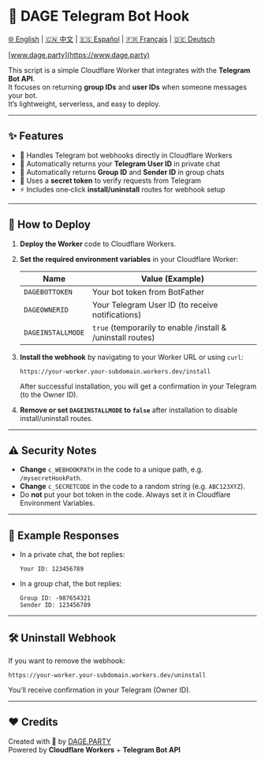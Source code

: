 # 📨 DAGE Telegram Bot Hook

[🌐 English](README.md) | [🇨🇳 中文](README_CN.md) | [🇪🇸 Español](README_ES.md) | [🇫🇷 Français](README_FR.md) | [🇩🇪 Deutsch](README_DE.md)

[www.dage.party](https://www.dage.party)

This script is a simple Cloudflare Worker that integrates with the **Telegram Bot API**.  
It focuses on returning **group IDs** and **user IDs** when someone messages your bot.  
It’s lightweight, serverless, and easy to deploy.

---

## ✨ Features

- 📡 Handles Telegram bot webhooks directly in Cloudflare Workers  
- 👤 Automatically returns your **Telegram User ID** in private chat  
- 👥 Automatically returns **Group ID** and **Sender ID** in group chats  
- 🔐 Uses a **secret token** to verify requests from Telegram  
- ⚡ Includes one‑click **install/uninstall** routes for webhook setup  

---

## 🚀 How to Deploy

1. **Deploy the Worker** code to Cloudflare Workers.  

2. **Set the required environment variables** in your Cloudflare Worker:  

   | Name             | Value (Example)         |
   | ---------------- | ----------------------- |
   | `DAGEBOTTOKEN`   | Your bot token from BotFather |
   | `DAGEOWNERID`    | Your Telegram User ID (to receive notifications) |
   | `DAGEINSTALLMODE`| `true` (temporarily to enable /install & /uninstall routes) |

3. **Install the webhook** by navigating to your Worker URL or using `curl`:

   ```
   https://your-worker.your-subdomain.workers.dev/install
   ```

   After successful installation, you will get a confirmation in your Telegram (to the Owner ID).

4. **Remove or set `DAGEINSTALLMODE` to `false`** after installation to disable install/uninstall routes.

---

## ⚠️ Security Notes

- **Change** `c_WEBHOOKPATH` in the code to a unique path, e.g. `/mysecretHookPath`.  
- **Change** `c_SECRETCODE` in the code to a random string (e.g. `ABC123XYZ`).  
- Do **not** put your bot token in the code. Always set it in Cloudflare Environment Variables.

---

## 📝 Example Responses

- In a private chat, the bot replies:  

  ```
  Your ID: 123456789
  ```

- In a group chat, the bot replies:  

  ```
  Group ID: -987654321
  Sender ID: 123456789
  ```

---

## 🛠 Uninstall Webhook

If you want to remove the webhook:

```
https://your-worker.your-subdomain.workers.dev/uninstall
```

You’ll receive confirmation in your Telegram (Owner ID).

---

## ❤️ Credits

Created with 💙 by [DAGE.PARTY](https://www.dage.party)  
Powered by **Cloudflare Workers** + **Telegram Bot API**
